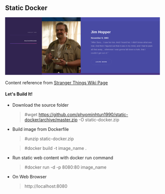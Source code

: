 ## Static Docker  

![alt text](./image.png "Static Website Deployment")

Content reference from [Stranger Things Wiki Page](https://strangerthings.fandom.com/wiki/Stranger_Things_Wiki)

#### Let's Build It!
* Download the source folder
    > #wget https://github.com/phyominhtun1990/static-docker/archive/master.zip -O static-docker.zip

* Build image from Dockerfile 
    > #unzip static-docker.zip
    
    > #docker build -t image_name . 

* Run static web content with docker run command 
    > #docker run -d -p 8080:80 image_name 

* On Web Browser 
   > http://localhost:8080

  






